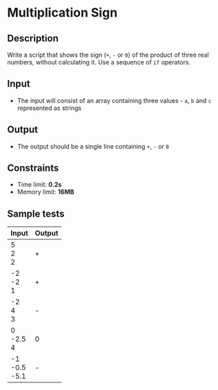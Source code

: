 # Multiplication Sign

## Description
Write a script that shows the sign (`+`, `-` or `0`) of the product of 
three real numbers, without calculating it.
Use a sequence of `if` operators.

## Input
- The input will consist of an array containing three values - `a`, `b` and `c` represented as strings

## Output
- The output should be a single line containing `+`, `-` or `0`

## Constraints
- Time limit: **0.2s**
- Memory limit: **16MB**

## Sample tests

| Input              | Output |
|:-------------------|:-------|
| 5<br>2<br>2        | +      |
| -2<br>-2<br>1      | +      |
| -2<br>4<br>3       | -      |
| 0<br>-2.5<br>4     | 0      |
| -1<br>-0.5<br>-5.1 | -      |
